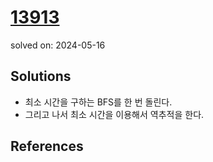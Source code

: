 # [13913](https://www.acmicpc.net/problem/13913)
solved on: 2024-05-16

## Solutions

- 최소 시간을 구하는 BFS를 한 번 돌린다.
- 그리고 나서 최소 시간을 이용해서 역추적을 한다.

## References
